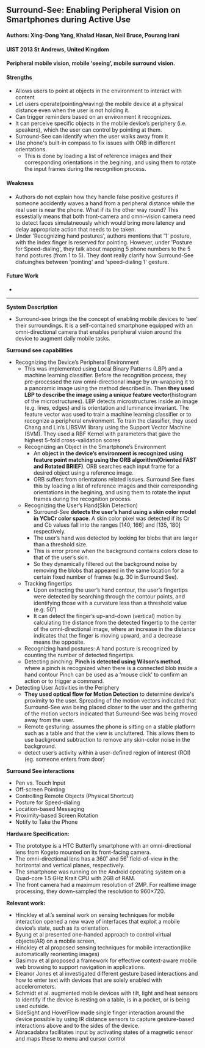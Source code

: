 ## Surround-See: Enabling Peripheral Vision on Smartphones during Active Use

#### Authors: Xing-Dong Yang, Khalad Hasan, Neil Bruce, Pourang Irani
#### UIST 2013 St Andrews, United Kingdom
#### Peripheral mobile vision, mobile ‘seeing’, mobile surround vision.

#### Strengths
- Allows users to point at objects in the environment to interact with content
- Let users operate(pointing/waving) the mobile device at a physical distance even when the user is not holding it.
- Can trigger reminders based on an environment it recognizes.
- It can perceive specific objects in the mobile device’s periphery (i.e. speakers), which the user can control by pointing at them. 
- Surround-See can identify when the user walks away from it
- Use phone's built-in compass to fix issues with ORB in different orientations. 
  - This is done by loading a list of reference images and their corresponding orientations in the begining, and using them to rotate the input frames during the recognition process.

#### Weakness
- Authors do not explain how they handle false positive gestures if someone accidently waves a hand from a peripheral distance while the real user is near the phone. What if its the other way round? This essestially means that both front-camera and omni-vision camera need to detect faces simulatneously which would bring more latency and delay appropriate action that needs to be taken.
- Under 'Recognizing hand postures', authors mentions that '1' posture, with the index finger is reserved for pointing. However, under 'Posture for Speed-dialing', they talk about mapping 5 phone numbers to the 5 hand postures (from 1 to 5). They dont really clarify how Surround-See distuinghes between 'pointing' and 'speed-dialing 1' gesture.

#### Future Work
- 

---
**System Description**
- Surround-see brings the the concept of enabling mobile devices to ‘see’ their surroundings. It is a self-contained smartphone equipped with an omni-directional camera that enables peripheral vision around the device to augment daily mobile tasks.

**Surround see capabilities**
- Recognizing the Device’s Peripheral Environment
  - This was implemented using Local Binary Patterns (LBP) and a machine learning classifier. Before the recognition process, they pre-processed the raw omni-directional image by un-wrapping it to a panoramic image using the method described in. Then **they used LBP to describe the image using a unique feature vector**(histogram of the microstructures). LBP detects microstructures inside an image (e.g. lines, edges) and is orientation and luminance invariant. The feature vector was used to train a machine learning classifier or to recognize a peripheral environment. To train the classifier, they used Chang and Lin’s LIBSVM library using the Support Vector Machine (SVM). They used a RBF Kernel with parameters that gave the highest 5-fold cross-validation scores
  - Recognizing an Object in the Smartphone’s Environment
    - An **object in the device’s environment is recognized using feature point matching using the ORB algorithm(Oriented FAST and Rotated BRIEF)**. ORB searches each input frame for a desired object using a reference image.
    - ORB suffers from orientatons related issues. Surround See fixes this by loading a list of reference images and their corresponding orientations in the begining, and using them to rotate the input frames during the recognition process.
  - Recognizing the User’s Hand(Skin Detection)
    - Surround-See **detects the user’s hand using a skin color model in YCbCr color space**. A skin color pixel was detected if its Cr and Cb values fall into the ranges [140, 166] and [135, 180] respectively.
    - The user’s hand was detected by looking for blobs that are larger than a threshold size.
    - This is error prone when the background contains colors close to that of the user’s skin. 
    - So they dynamically filtered out the background noise by removing the blobs that appeared in the same location for a certain fixed number of frames (e.g. 30 in Surround See).
  - Tracking fingertips
    - Upon extracting the user’s hand contour, the user’s fingertips were detected by searching through the contour points, and identifying those with a curvature less than a threshold value (e.g. 50˚)
    - It can detect the finger’s up-and-down (vertical) motion by calculating the distance from the detected fingertip to the center of the omni-directional image, where an increase in the distance indicates that the finger is moving upward, and a decrease means the opposite.
  - Recognizing hand postures: A hand posture is recognized by counting the number of detected fingertips.
  - Detecting pinching: **Pinch is detected using Wilson’s method**, where a pinch is recognized when there is a connected blob inside a hand contour Pinch can be used as a ‘mouse click’ to confirm an action or to trigger a command.
- Detecting User Activities in the Periphery
  - **They used optical flow for Motion Detection** to determine device's proximity to the user. Spreading of the motion vectors indicated that Surround-See was being placed closer to the user and the gathering of the motion vectors indicated that Surround-See was being moved away from the user.
  - Remote gesturing: assumes the phone is sitting on a stable platform such as a table and that the view is uncluttered. This allows them to use background subtraction to remove any skin-color noise in the background.
  - detect user’s activity within a user-defined region of interest (ROI) (eg. someone enters from door)

**Surround See interactions**
- Pen vs. Touch Input
- Off-screen Pointing
- Controlling Remote Objects (Physical Shortcut)
- Posture for Speed-dialing
- Location-based Messaging
- Proximity-based Screen Rotation
- Notify to Take the Phone

**Hardware Specification:**
- The prototype is a HTC Butterfly smartphone with an omni-directional lens from Kogeto mounted on its front-facing camera.
- The omni-directional lens has a 360˚ and 56˚ field-of-view in the horizontal and vertical planes, respectively.
- The smartphone was running on the Android operating system on a Quad-core 1.5 GHz Krait CPU with 2GB of RAM.
- The front camera had a maximum resolution of 2MP. For realtime image processing, they down-sampled the resolution to 960×720. 

**Relevant work:**
- Hinckley et al.’s seminal work on sensing techniques for mobile interaction opened a new wave of interfaces that exploit a mobile device’s state, such as its orientation.
- Byung et al presented one-handed approach to control virtual objects(AR) on a mobile screen,
- Hinckley et al proposed sensing techniques for mobile interaction(like automatically reorienting images)
- Gasimov et al proposed a framework for effective context-aware mobile web browsing to support navigation in applications.
- Eleanor Jones et al investigated different gesture based interactions and how to enter text with devices that are solely enabled with accelerometers.
- Schmidt et al. augmented mobile devices with tilt, light and heat sensors to identify if the device is resting on a table, is in a pocket, or is being used outside.
- SideSight and HoverFlow made single finger interaction around the device possible by using IR distance sensors to capture gesture-based interactions above and to the sides of the device.
- Abracadabra facilitates input by activating states of a magnetic sensor and maps these to menu and cursor control
